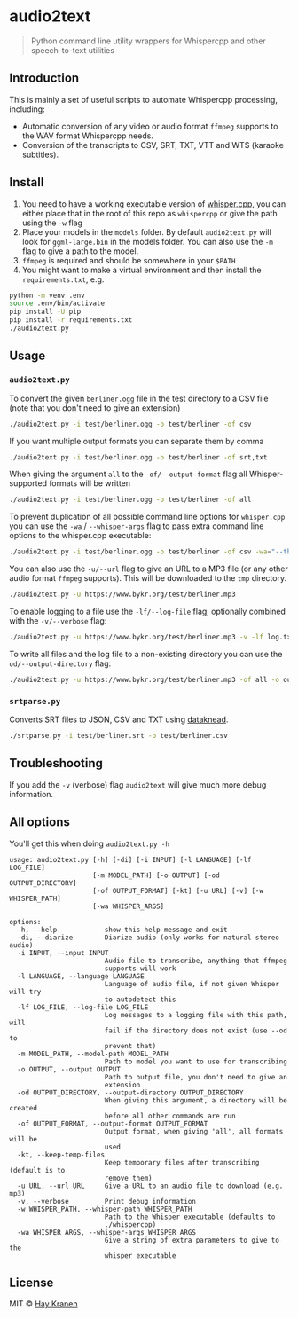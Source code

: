 # audio2text
> Python command line utility wrappers for Whispercpp and other speech-to-text utilities

## Introduction
This is mainly a set of useful scripts to automate Whispercpp processing, including:
* Automatic conversion of any video or audio format `ffmpeg` supports to the WAV format Whispercpp needs.
* Conversion of the transcripts to CSV, SRT, TXT, VTT and WTS (karaoke subtitles).

## Install
1. You need to have a working executable version of [whisper.cpp](https://github.com/ggerganov/whisper.cpp),
   you can either place that in the root of this repo as `whispercpp` or give the
   path using the `-w` flag
2. Place your models in the `models` folder. By default `audio2text.py` will
   look for `ggml-large.bin` in the models folder. You can also use the `-m` flag to give a path to the model.
3. `ffmpeg` is required and should be somewhere in your `$PATH`
4. You might want to make a virtual environment and then install the `requirements.txt`, e.g.

```bash
python -m venv .env
source .env/bin/activate
pip install -U pip
pip install -r requirements.txt
./audio2text.py
```

## Usage

### `audio2text.py`
To convert the given `berliner.ogg` file in the test directory to a CSV file (note that you don't need to give an extension)
```bash
./audio2text.py -i test/berliner.ogg -o test/berliner -of csv
```

If you want multiple output formats you can separate them by comma
```bash
./audio2text.py -i test/berliner.ogg -o test/berliner -of srt,txt
```

When giving the argument `all` to the `-of/--output-format` flag all Whisper-supported formats will be written
```bash
./audio2text.py -i test/berliner.ogg -o test/berliner -of all
```

To prevent duplication of all possible command line options for `whisper.cpp` you can use the `-wa` / `--whisper-args` flag to pass extra command line options to the whisper.cpp executable:

```bash
./audio2text.py -i test/berliner.ogg -o test/berliner -of csv -wa="--threads 8"
```

You can also use the `-u/--url` flag to give an URL to a MP3 file (or any other audio format `ffmpeg` supports). This will be downloaded to the `tmp` directory.

```bash
./audio2text.py -u https://www.bykr.org/test/berliner.mp3
```

To enable logging to a file use the `-lf/--log-file` flag, optionally combined with the `-v/--verbose` flag:

```bash
./audio2text.py -u https://www.bykr.org/test/berliner.mp3 -v -lf log.txt
```

To write all files and the log file to a non-existing directory you can use the `-od/--output-directory` flag:

```bash
./audio2text.py -u https://www.bykr.org/test/berliner.mp3 -of all -o out/text -v -lf out/log.log -od out
```

### `srtparse.py`
Converts SRT files to JSON, CSV and TXT using [dataknead](github.com/hay/dataknead).
```bash
./srtparse.py -i test/berliner.srt -o test/berliner.csv
```

## Troubleshooting
If you add the `-v` (verbose) flag `audio2text` will give much more debug information.

## All options
You'll get this when doing `audio2text.py -h`

```
usage: audio2text.py [-h] [-di] [-i INPUT] [-l LANGUAGE] [-lf LOG_FILE]
                     [-m MODEL_PATH] [-o OUTPUT] [-od OUTPUT_DIRECTORY]
                     [-of OUTPUT_FORMAT] [-kt] [-u URL] [-v] [-w WHISPER_PATH]
                     [-wa WHISPER_ARGS]

options:
  -h, --help            show this help message and exit
  -di, --diarize        Diarize audio (only works for natural stereo audio)
  -i INPUT, --input INPUT
                        Audio file to transcribe, anything that ffmpeg
                        supports will work
  -l LANGUAGE, --language LANGUAGE
                        Language of audio file, if not given Whisper will try
                        to autodetect this
  -lf LOG_FILE, --log-file LOG_FILE
                        Log messages to a logging file with this path, will
                        fail if the directory does not exist (use --od to
                        prevent that)
  -m MODEL_PATH, --model-path MODEL_PATH
                        Path to model you want to use for transcribing
  -o OUTPUT, --output OUTPUT
                        Path to output file, you don't need to give an
                        extension
  -od OUTPUT_DIRECTORY, --output-directory OUTPUT_DIRECTORY
                        When giving this argument, a directory will be created
                        before all other commands are run
  -of OUTPUT_FORMAT, --output-format OUTPUT_FORMAT
                        Output format, when giving 'all', all formats will be
                        used
  -kt, --keep-temp-files
                        Keep temporary files after transcribing (default is to
                        remove them)
  -u URL, --url URL     Give a URL to an audio file to download (e.g. mp3)
  -v, --verbose         Print debug information
  -w WHISPER_PATH, --whisper-path WHISPER_PATH
                        Path to the Whisper executable (defaults to
                        ./whispercpp)
  -wa WHISPER_ARGS, --whisper-args WHISPER_ARGS
                        Give a string of extra parameters to give to the
                        whisper executable
 ```

## License
MIT &copy; [Hay Kranen](http://www.haykranen.nl)